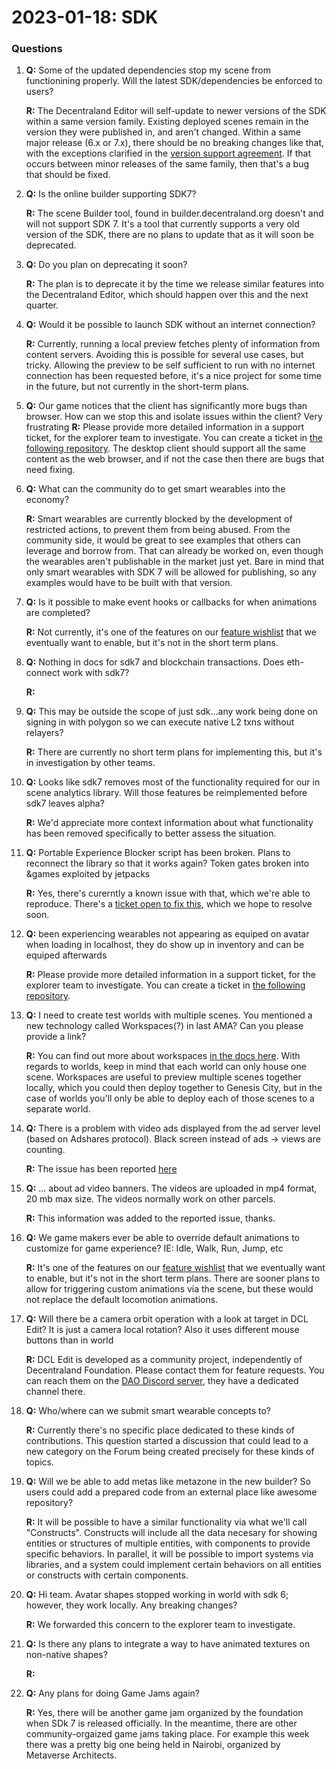 # 2023-01-18: SDK

### Questions


1. **Q:** Some of the updated dependencies stop my scene from functionining properly. Will the latest SDK/dependencies be enforced to users? 

   **R:** The Decentraland Editor will self-update to newer versions of the SDK within a same version family. Existing deployed scenes remain in the version they were published in, and aren't changed. Within a same major release (6.x or 7.x), there should be no breaking changes like that, with the exceptions clarified in the [version support agreement](https://docs.decentraland.org/creator/releases/version-agreement/). If that occurs between minor releases of the same family, then that's a bug that should be fixed. 

2. **Q:** Is the online builder supporting SDK7? 

   **R:** The scene Builder tool, found in builder.decentraland.org doesn't and will not support SDK 7. It's a tool that currently supports a very old version of the SDK, there are no plans to update that as it will soon be deprecated.

3. **Q:** Do you plan on deprecating it soon?

   **R:** The plan is to deprecate it by the time we release similar features into the Decentraland Editor, which should happen over this and the next quarter.

4. **Q:** Would it be possible to launch SDK without an internet connection?

   **R:** Currently, running a local preview fetches plenty of information from content servers. Avoiding this is possible for several use cases, but tricky. Allowing the preview to be self sufficient to run with no internet connection has been requested before, it's a nice project for some time in the future, but not currently in the short-term plans.

5. **Q:** Our game notices that the client has significantly more bugs than browser. How can we stop this and isolate issues within the client? Very frustrating
   **R:** Please provide more detailed information in a support ticket, for the explorer team to investigate. You can create a ticket in [the following repository](https://github.com/decentraland/issues). The desktop client should support all the same content as the web browser, and if not the case then there are bugs that need fixing.

7. **Q:** What can the community do to get smart wearables into the economy?  

   **R:** Smart wearables are currently blocked by the development of restricted actions, to prevent them from being abused. From the community side, it would be great to see examples that others can leverage and borrow from. That can already be worked on, even though the wearables aren't publishable in the market just yet. Bare in mind that only smart wearables with SDK 7 will be allowed for publishing, so any examples would have to be built with that version.

8. **Q:** Is it possible to make event hooks or callbacks for when animations are completed?

   **R:** Not currently, it's one of the features on our [feature wishlist](https://github.com/decentraland/sdk/issues/319) that we eventually want to enable, but it's not in the short term plans.

10. **Q:** Nothing in docs for sdk7 and blockchain transactions. Does eth-connect work with sdk7? 

    **R:** 

11. **Q:** This may be outside the scope of just sdk…any work being done on signing in with polygon so we can execute native L2 txns without relayers?  

    **R:** There are currently no short term plans for implementing this, but it's in investigation by other teams.

12. **Q:** Looks like sdk7 removes most of the functionality required for our in scene analytics library. Will those features be reimplemented before sdk7 leaves alpha? 

    **R:** We'd appreciate more context information about what functionality has been removed specifically to better assess the situation.

13. **Q:** Portable Experience Blocker script has been broken. Plans to reconnect the library so that it works again? Token gates broken into &games exploited by jetpacks 

    **R:** Yes, there's curerntly a known issue with that, which we're able to reproduce. There's a [ticket open to fix this](https://github.com/decentraland/sdk/issues/570), which we hope to resolve soon.

14. **Q:** been experiencing wearables not appearing as equiped on avatar when loading in localhost, they do show up in inventory and can be equiped afterwards 

    **R:** Please provide more detailed information in a support ticket, for the explorer team to investigate. You can create a ticket in [the following repository](https://github.com/decentraland/issues).

15. **Q:** I need to create test worlds with multiple scenes. You mentioned a new technology called Workspaces(?) in last AMA? Can you please provide a link? 

    **R:** You can find out more about workspaces [in the docs here](https://docs.decentraland.org/creator/development-guide/workspaces/). With regards to worlds, keep in mind that each world can only house one scene. Workspaces are useful to preview multiple scenes together locally, which you could then deploy together to Genesis City, but in the case of worlds you'll only be able to deploy each of those scenes to a separate world.

16. **Q:** There is a problem with video ads displayed from the ad server level (based on Adshares protocol). Black screen instead of ads -> views are counting.

    **R:** The issue has been reported [here](https://github.com/decentraland/issues/issues/591)

17. **Q:** ... about ad video banners. The videos are uploaded in mp4 format, 20 mb max size. The videos normally work on other parcels.

    **R:** This information was added to the reported issue, thanks.

18. **Q:** We game makers ever be able to override default animations to customize for game experience? IE: Idle, Walk, Run, Jump, etc 

    **R:** It's one of the features on our [feature wishlist](https://github.com/decentraland/sdk/issues/319) that we eventually want to enable, but it's not in the short term plans. There are sooner plans to allow for triggering custom animations via the scene, but these would not replace the default locomotion animations.

19. **Q:** Will there be a camera orbit operation with a look at target in DCL Edit? It is just a camera local rotation? Also it uses different mouse buttons than in world 

    **R:** DCL Edit is developed as a community project, independently of Decentraland Foundation. Please contact them for feature requests. You can reach them on the [DAO Discord server](https://discord.com/channels/894658869391933540/911098465126342667), they have a dedicated channel there. 

20. **Q:** Who/where can we submit smart wearable concepts to? 

    **R:** Currently there's no specific place dedicated to these kinds of contributions. This question started a discussion that could lead to a new category on the Forum being created precisely for these kinds of topics.

21. **Q:** Will we be able to add metas like metazone in the new builder? So users could add a prepared code from an external place like awesome repository?  

    **R:** It will be possible to have a similar functionality via what we'll call "Constructs". Constructs will include all the data necesary for showing entities or structures of multiple entities, with components to provide specific behaviors.  In parallel, it will be possible to import systems via libraries, and a system could implement certain behaviors on all entities or constructs with certain components.

22. **Q:** Hi team. Avatar shapes stopped working in world with sdk 6; however, they work locally. Any breaking changes? 

    **R:** We forwarded this concern to the explorer team to investigate.

23. **Q:** Is there any plans to integrate a way to have animated textures on non-native shapes? 

    **R:** 

24. **Q:** Any plans for doing Game Jams again?

    **R:** Yes, there will be another game jam organized by the foundation when SDk 7 is released officially. In the meantime, there are other community-orgaized game jams taking place. For example this week there was a pretty big one being held in Nairobi, organized by Metaverse Architects.
